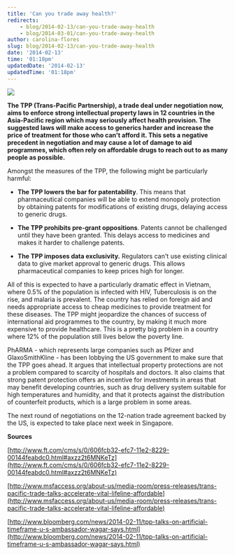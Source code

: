 ```yaml
---
title: 'Can you trade away health?'
redirects:
    - blog/2014-02-13/can-you-trade-away-health
    - blog/2014-03-01/can-you-trade-away-health
author: carolina-flores
slug: blog/2014-02-13/can-you-trade-away-health
date: '2014-02-13'
time: '01:18pm'
updatedDate: '2014-02-13'
updatedTime: '01:18pm'
---
```

![](/images/uploads/carolinaflores.jpg)

**The TPP (Trans-Pacific Partnership), a trade deal under negotiation now, aims to enforce strong intellectual property laws in 12 countries in the Asia-Pacific region which may seriously affect health provision. The suggested laws will make access to generics harder and increase the price of treatment for those who can't afford it. This sets a negative precedent in negotiation and may cause a lot of damage to aid programmes, which often rely on affordable drugs to reach out to as many people as possible.**

Amongst the measures of the TPP, the following might be particularly harmful:

*   **The TPP lowers the bar for patentability**. This means that pharmaceutical companies will be able to extend monopoly protection by obtaining patents for modifications of existing drugs, delaying access to generic drugs.

*   **The TPP prohibits pre-grant oppositions**. Patents cannot be challenged until they have been granted. This delays access to medicines and makes it harder to challenge patents.

*   **The TPP imposes data exclusivity.** Regulators can't use existing clinical data to give market approval to generic drugs. This allows pharmaceutical companies to keep prices high for longer.

All of this is expected to have a particularly dramatic effect in Vietnam, where 0.5% of the population is infected with HIV, Tuberculosis is on the rise, and malaria is prevalent. The country has relied on foreign aid and needs appropriate access to cheap medicines to provide treatment for these diseases. The TPP might jeopardize the chances of success of international aid programmes to the country, by making it much more expensive to provide healthcare. This is a pretty big problem in a country where 12% of the population still lives below the poverty line.

PhARMA - which represents large companies such as Pfizer and GlaxoSmithKline - has been lobbying the US government to make sure that the TPP goes ahead. It argues that intellectual property protections are not a problem compared to scarcity of hospitals and doctors. It also claims that strong patent protection offers an incentive for investments in areas that may benefit developing countries, such as drug delivery system suitable for high temperatures and humidity, and that it protects against the distribution of counterfeit products, which is a large problem in some areas.

The next round of negotiations on the 12-nation trade agreement backed by the US, is expected to take place next week in Singapore.

**Sources**

[http://www.ft.com/cms/s/0/606fcb32-efc7-11e2-8229-00144feabdc0.html#axzz2t6MNKeTz](http://www.ft.com/cms/s/0/606fcb32-efc7-11e2-8229-00144feabdc0.html#axzz2t6MNKeTz)

[http://www.msfaccess.org/about-us/media-room/press-releases/trans-pacific-trade-talks-accelerate-vital-lifeline-affordable](http://www.msfaccess.org/about-us/media-room/press-releases/trans-pacific-trade-talks-accelerate-vital-lifeline-affordable)

[http://www.bloomberg.com/news/2014-02-11/tpp-talks-on-artificial-timeframe-u-s-ambassador-wagar-says.html](http://www.bloomberg.com/news/2014-02-11/tpp-talks-on-artificial-timeframe-u-s-ambassador-wagar-says.html)